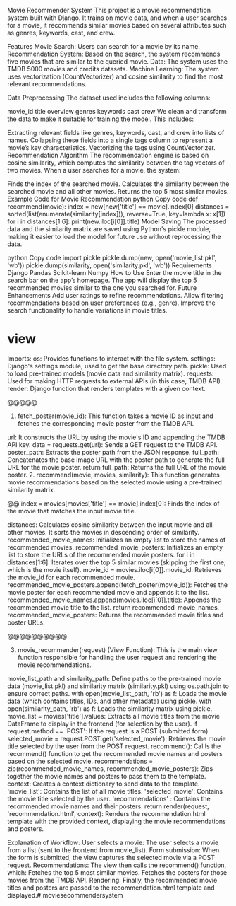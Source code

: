 Movie Recommender System
This project is a movie recommendation system built with Django. It trains on movie data, and when a user searches for a movie, it recommends similar movies based on several attributes such as genres, keywords, cast, and crew.

Features
Movie Search: Users can search for a movie by its name.
Recommendation System: Based on the search, the system recommends five movies that are similar to the queried movie.
Data: The system uses the TMDB 5000 movies and credits datasets.
Machine Learning: The system uses vectorization (CountVectorizer) and cosine similarity to find the most relevant recommendations.

Data Preprocessing
The dataset used includes the following columns:

movie_id
title
overview
genres
keywords
cast
crew
We clean and transform the data to make it suitable for training the model. This includes:

Extracting relevant fields like genres, keywords, cast, and crew into lists of names.
Collapsing these fields into a single tags column to represent a movie’s key characteristics.
Vectorizing the tags using CountVectorizer.
Recommendation Algorithm
The recommendation engine is based on cosine similarity, which computes the similarity between the tag vectors of two movies. When a user searches for a movie, the system:

Finds the index of the searched movie.
Calculates the similarity between the searched movie and all other movies.
Returns the top 5 most similar movies.
Example Code for Movie Recommendation
python
Copy code
def recommend(movie):
    index = new[new['title'] == movie].index[0]
    distances = sorted(list(enumerate(similarity[index])), reverse=True, key=lambda x: x[1])
    for i in distances[1:6]:
        print(new.iloc[i[0]].title)
Model Saving
The processed data and the similarity matrix are saved using Python's pickle module, making it easier to load the model for future use without reprocessing the data.

python
Copy code
import pickle
pickle.dump(new, open('movie_list.pkl', 'wb'))
pickle.dump(similarity, open('similarity.pkl', 'wb'))
Requirements
Django
Pandas
Scikit-learn
Numpy
How to Use
Enter the movie title in the search bar on the app’s homepage.
The app will display the top 5 recommended movies similar to the one you searched for.
Future Enhancements
Add user ratings to refine recommendations.
Allow filtering recommendations based on user preferences (e.g., genre).
Improve the search functionality to handle variations in movie titles.






# view 



Imports:
os: Provides functions to interact with the file system.
settings: Django's settings module, used to get the base directory path.
pickle: Used to load pre-trained models (movie data and similarity matrix).
requests: Used for making HTTP requests to external APIs (in this case, TMDB API).
render: Django function that renders templates with a given context.


@@@@@
1. fetch_poster(movie_id):
This function takes a movie ID as input and fetches the corresponding movie poster from the TMDB API.

url: It constructs the URL by using the movie's ID and appending the TMDB API key.
data = requests.get(url): Sends a GET request to the TMDB API.
poster_path: Extracts the poster path from the JSON response.
full_path: Concatenates the base image URL with the poster path to generate the full URL for the movie poster.
return full_path: Returns the full URL of the movie poster.
2. recommend(movie, movies, similarity):
This function generates movie recommendations based on the selected movie using a pre-trained similarity matrix.


@@
index = movies[movies['title'] == movie].index[0]:
 Finds the index of the movie that matches the input movie title.



distances: Calculates cosine similarity between the input movie and all other movies. It sorts the movies in descending order of similarity.
recommended_movie_names: Initializes an empty list to store the names of recommended movies.
recommended_movie_posters: Initializes an empty list to store the URLs of the recommended movie posters.
for i in distances[1:6]: Iterates over the top 5 similar movies (skipping the first one, which is the movie itself).
movie_id = movies.iloc[i[0]].movie_id: Retrieves the movie_id for each recommended movie.
recommended_movie_posters.append(fetch_poster(movie_id)): Fetches the movie poster for each recommended movie and appends it to the list.
recommended_movie_names.append(movies.iloc[i[0]].title): Appends the recommended movie title to the list.
return recommended_movie_names, recommended_movie_posters: Returns the recommended movie titles and poster URLs.


@@@@@@@@@@

3. movie_recommender(request) (View Function):
This is the main view function responsible for handling the user request and rendering the movie recommendations.



movie_list_path and similarity_path:      Define paths to the pre-trained movie data (movie_list.pkl) and similarity matrix (similarity.pkl) using os.path.join to ensure correct paths.
with open(movie_list_path, 'rb') as f:   Loads the movie data (which contains titles, IDs, and other metadata) using pickle.
with open(similarity_path, 'rb') as f:    Loads the similarity matrix using pickle.
movie_list = movies['title'].values:   Extracts all movie titles from the movie DataFrame to display in the frontend (for selection by the user).
if request.method == 'POST':       If the request is a POST (submitted form):
selected_movie = request.POST.get('selected_movie'):    Retrieves the movie title selected by the user from the POST request.
recommend():   Cal ls the recommend() function to get the recommended movie names and posters based on the selected movie.
recommendations =    zip(recommended_movie_names, recommended_movie_posters): Zips together the movie names and posters to pass them to the template.
context:    Creates a context dictionary to send data to the template.
'movie_list':    Contains the list of all movie titles.
'selected_movie':    Contains the movie title selected by the user.
'recommendations'  : Contains the recommended movie names and their posters.
return render(request,    'recommendation.html', context): Renders the recommendation.html template with the provided context, displaying the movie recommendations and posters.



Explanation of Workflow:
User selects a movie: The user selects a movie from a list (sent to the frontend from movie_list).
Form submission: When the form is submitted, the view captures the selected movie via a POST request.
Recommendations: The view then calls the recommend() function, which:
Fetches the top 5 most similar movies.
Fetches the posters for those movies from the TMDB API.
Rendering: Finally, the recommended movie titles and posters are passed to the recommendation.html template and displayed.# moviesecommendersystem
